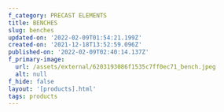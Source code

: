 ```yaml
---
f_category: PRECAST ELEMENTS
title: BENCHES
slug: benches
updated-on: '2022-02-09T01:54:21.199Z'
created-on: '2021-12-18T13:52:59.096Z'
published-on: '2022-02-09T02:40:14.137Z'
f_primary-image:
  url: /assets/external/6203193086f1535c7ff0ec71_bench.jpeg
  alt: null
f_hide: false
layout: '[products].html'
tags: products
---
```



